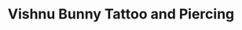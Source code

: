 ---
title: "Vishnu Bunny Tattoo and Piercing"
url: /sioux-falls/vishnu-bunny-tattoo-and-piercing/
shop: Tattoo
---